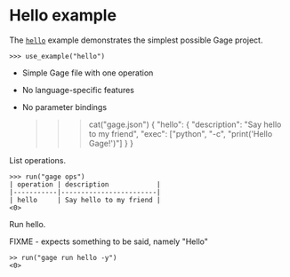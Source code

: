 # Hello example

The [`hello`](../examples/hello) example demonstrates the simplest
possible Gage project.

    >>> use_example("hello")

- Simple Gage file with one operation
- No language-specific features
- No parameter bindings

    >>> cat("gage.json")
    {
      "hello": {
        "description": "Say hello to my friend",
        "exec": ["python", "-c", "print('Hello Gage!')"]
      }
    }

List operations.

    >>> run("gage ops")
    | operation | description            |
    |-----------|------------------------|
    | hello     | Say hello to my friend |
    <0>

Run hello.

FIXME - expects something to be said, namely "Hello"

    >> run("gage run hello -y")
    <0>
